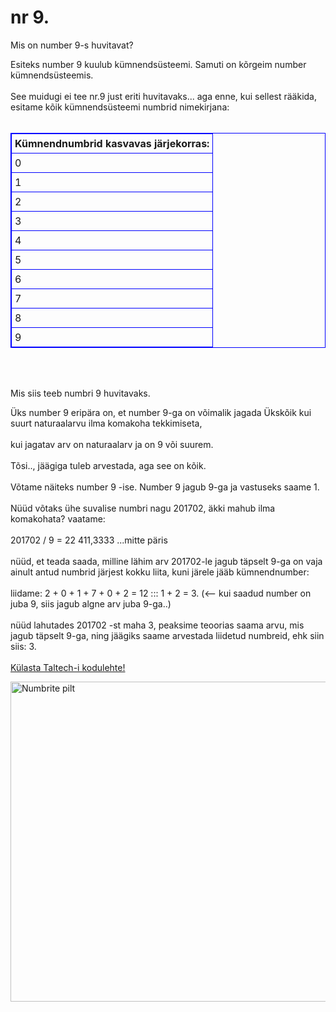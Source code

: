 <html>
 <style>
table, th, td {
  border: 1px solid Blue;
  border-collapse: collapse;
}
th, td {
  padding: 5px;
}
th {
  text-align: left;
}
</style>
<head>
<title>Minuleht</title>
</head>
<body>

<h1>nr 9.</h1>

<p>Mis on number 9-s huvitavat?</p>
Esiteks number 9 kuulub kümnendsüsteemi. Samuti on kõrgeim number kümnendsüsteemis. <br><br>
See muidugi ei tee nr.9 just eriti huvitavaks...  aga enne, kui sellest rääkida, esitame kõik kümnendsüsteemi numbrid nimekirjana: <br><br>

 <table style="width:100%">
  <tr>
   <th>Kümnendnumbrid kasvavas järjekorras:</th>
  </tr>
  <tr>
    <td>0</td>
  </tr>
  <tr>
    <td>1</td>
  </tr>
  <tr>
    <td>2</td>
  </tr>
  <tr>
    <td>3</td>
  </tr>
  <tr>
    <td>4</td>
  </tr>
  <tr>
    <td>5</td>
  </tr>
  <tr>
    <td>6</td>
  </tr>
  <tr>
    <td>7</td>
  </tr>
  <tr>
    <td>8</td>
  </tr>
  <tr>
    <td>9</td>
  </tr>
</table> 
<br>
<br>
<p>Mis siis teeb numbri 9 huvitavaks.</p>

Üks number 9 eripära on, et number 9-ga on võimalik jagada Ükskõik kui suurt naturaalarvu ilma komakoha tekkimiseta,<br>
<br>
kui jagatav arv on  naturaalarv ja on 9 või suurem.<br>
<br>
Tõsi.., jäägiga tuleb arvestada, aga see on kõik.<br>
<br>
Võtame näiteks number 9 -ise. Number 9 jagub 9-ga ja vastuseks saame 1.<br>
<br>
Nüüd võtaks ühe suvalise numbri nagu 201702, äkki mahub ilma komakohata?  vaatame:<br>
<br>
201702 / 9 = 22 411,3333 ...mitte päris<br>
<br>
nüüd, et teada saada, milline lähim arv 201702-le jagub täpselt 9-ga on vaja ainult antud numbrid järjest kokku liita, kuni järele jääb kümnendnumber:<br>
<br>
liidame:  2 + 0 + 1 + 7 + 0 + 2 = 12 :::  1 + 2 =  3. (<-- kui saadud number on juba 9, siis jagub algne arv juba 9-ga..)<br>
<br>
nüüd lahutades 201702 -st maha 3, peaksime teoorias saama arvu, mis jagub täpselt 9-ga, ning jäägiks saame arvestada liidetud numbreid, ehk siin siis: 3.<br>
<br>
 <a href="https://taltech.ee//">Külasta Taltech-i kodulehte!</a>
<br>

 <a href="default.asp">
  <img src="https://media.istockphoto.com/photos/wooden-numbers-on-white-blackground-photo-with-clipping-path-picture-id1030451148" alt="Numbrite pilt" style="width:512px;height:512px;">
</a> 


</body>
</html> 

